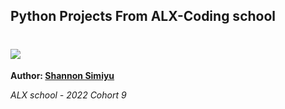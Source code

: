 ## Python Projects From ALX-Coding school



# <img src="https://drive.google.com/file/d/1SDqOTkRNTypllf79CQp28vauBdIHor9I/view?usp=share_link">



**Author: [Shannon Simiyu](https://www.linkedin.com/in/shannon-simiyu-660360200/)**

*ALX school - 2022 Cohort 9*


